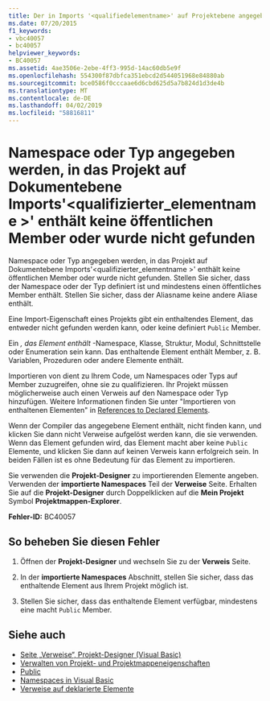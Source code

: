 ```yaml
---
title: Der in Imports '<qualifiedelementname>' auf Projektebene angegebene Namespace oder Typ enthält keine öffentlichen Member oder kann nicht gefunden werden
ms.date: 07/20/2015
f1_keywords:
- vbc40057
- bc40057
helpviewer_keywords:
- BC40057
ms.assetid: 4ae3506e-2ebe-4ff3-995d-14ac60db5e9f
ms.openlocfilehash: 554300f87dbfca351ebcd2d544051968e84880ab
ms.sourcegitcommit: bce0586f0cccaae6d6cbd625d5a7b824d1d3de4b
ms.translationtype: MT
ms.contentlocale: de-DE
ms.lasthandoff: 04/02/2019
ms.locfileid: "58816811"
---
```

# <a name="namespace-or-type-specified-in-the-project-level-imports-qualifiedelementname-doesnt-contain-any-public-member-or-cannot-be-found"></a>Namespace oder Typ angegeben werden, in das Projekt auf Dokumentebene Imports'\<qualifizierter_elementname >' enthält keine öffentlichen Member oder wurde nicht gefunden
Namespace oder Typ angegeben werden, in das Projekt auf Dokumentebene Imports'\<qualifizierter_elementname >' enthält keine öffentlichen Member oder wurde nicht gefunden. Stellen Sie sicher, dass der Namespace oder der Typ definiert ist und mindestens einen öffentliches Member enthält. Stellen Sie sicher, dass der Aliasname keine andere Aliase enthält.  
  
 Eine Import-Eigenschaft eines Projekts gibt ein enthaltendes Element, das entweder nicht gefunden werden kann, oder keine definiert `Public` Member.  
  
 Ein *, das Element enthält* -Namespace, Klasse, Struktur, Modul, Schnittstelle oder Enumeration sein kann. Das enthaltende Element enthält Member, z. B. Variablen, Prozeduren oder andere Elemente enthält.  
  
 Importieren von dient zu Ihrem Code, um Namespaces oder Typs auf Member zuzugreifen, ohne sie zu qualifizieren. Ihr Projekt müssen möglicherweise auch einen Verweis auf den Namespace oder Typ hinzufügen. Weitere Informationen finden Sie unter "Importieren von enthaltenen Elementen" in [References to Declared Elements](../../../visual-basic/programming-guide/language-features/declared-elements/references-to-declared-elements.md).  
  
 Wenn der Compiler das angegebene Element enthält, nicht finden kann, und klicken Sie dann nicht Verweise aufgelöst werden kann, die sie verwenden. Wenn das Element gefunden wird, das Element macht aber keine `Public` Elemente, und klicken Sie dann auf keinen Verweis kann erfolgreich sein. In beiden Fällen ist es ohne Bedeutung für das Element zu importieren.  
  
 Sie verwenden die **Projekt-Designer** zu importierenden Elemente angeben. Verwenden der **importierte Namespaces** Teil der **Verweise** Seite. Erhalten Sie auf die **Projekt-Designer** durch Doppelklicken auf die **Mein Projekt** Symbol **Projektmappen-Explorer**.  
  
 **Fehler-ID:** BC40057  
  
## <a name="to-correct-this-error"></a>So beheben Sie diesen Fehler  
  
1.  Öffnen der **Projekt-Designer** und wechseln Sie zu der **Verweis** Seite.  
  
2.  In der **importierte Namespaces** Abschnitt, stellen Sie sicher, dass das enthaltende Element aus Ihrem Projekt möglich ist.  
  
3.  Stellen Sie sicher, dass das enthaltende Element verfügbar, mindestens eine macht `Public` Member.  
  
## <a name="see-also"></a>Siehe auch

- [Seite „Verweise“, Projekt-Designer (Visual Basic)](/visualstudio/ide/reference/references-page-project-designer-visual-basic)
- [Verwalten von Projekt- und Projektmappeneigenschaften](/visualstudio/ide/managing-project-and-solution-properties)
- [Public](../../../visual-basic/language-reference/modifiers/public.md)
- [Namespaces in Visual Basic](../../../visual-basic/programming-guide/program-structure/namespaces.md)
- [Verweise auf deklarierte Elemente](../../../visual-basic/programming-guide/language-features/declared-elements/references-to-declared-elements.md)
